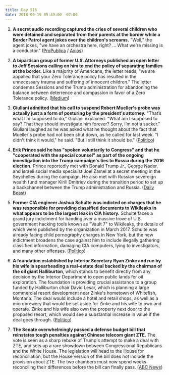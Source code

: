 ```yaml
---
title: Day 516
date: 2018-06-19 05:49:00 -07:00
---
```


1. **A secret audio recording captured the cries of several children who were detained and separated from their parents at the border while a Border Patrol agent  jokes over the children's screams.** "Well," the agent jokes, "we have an orchestra here, right? ... What we're missing is a conductor." ([ProPublica](https://www.propublica.org/article/children-separated-from-parents-border-patrol-cbp-trump-immigration-policy) / [Axios](https://www.axios.com/secret-audio-reveals-migrant-children-screaming-after-separated-from-parents-1529352174-9d4c8e21-d41a-43d0-8016-cfa0b85254fd.html))

2. **A bipartisan group of former U.S. Attorneys published an open letter to Jeff Sessions calling on him to end the policy of separating families at the border.** Like a majority of Americans, the letter reads, "we are appalled that your Zero Tolerance policy has resulted in the unnecessary trauma and suffering of innocent children." The letter condemns Sessions and the Trump administration for abandoning the balance between deterrence and compassion in favor of a Zero Tolerance policy. ([Medium](https://medium.com/@formerusattorneys/bipartisan-group-of-former-united-states-attorneys-call-on-sessions-to-end-child-detention-e129ae0df0cf))

3. **Giuliani admitted that his call to suspend Robert Mueller's probe was actually just a a form of posturing by the president's attorney.** "That’s what I’m supposed to do," Giuliani explained. "What am I supposed to say? That they should investigate him forever? Sorry, I’m not a sucker." Giuliani laughed as he was asked what he thought about the fact that Mueller's probe had not been shut down, as he called for last week. "I didn't think it would," he said. "But I still think it should be." ([Politico](https://www.politico.com/story/2018/06/18/mueller-giuliani-suspend-probe-652939))

4. **Erik Prince said he has "spoken voluntarily to Congress" and that he "cooperated with the special counsel" as part of the ongoing investigation into the Trump campaign's ties to Russia during the 2016 election.** Prince reportedly met with Donald Trump Jr., George Nader, and Israeli social media specialist Joel Zamel at a secret meeting in the Seychelles during the campaign. He also met with Russian sovereign wealth fund manager Kirill Dmitriev during the transition period to set up a backchannel between the Trump administration and Russia. ([Daily Beast](https://www.thedailybeast.com/erik-prince-i-cooperated-with-mueller))

5. **Former CIA engineer Joshua Schulte was indicted on charges that he was responsible for providing classified documents to Wikileaks in what appears to be the largest leak in CIA history.** Schulte faces a grand jury indictment for handing over a massive trove of U.S. government hacking tools known as "Vault 7" to Wikileaks, the details of which were published by the organization in March 2017. Schulte was already facing child pornography charges in New York, but the new indictment broadens the case against him to include illegally gathering classified information, damaging CIA computers, lying to investigators, and many other offenses. ([Politico](https://www.politico.com/story/2018/06/18/cia-wikileaks-secrets-classified-653264))

6. **A foundation established by Interior Secretary Ryan Zinke and run by his wife is spearheading a real-estate deal backed by the chairman of the oil giant Halliburton**, which stands to benefit directly from any decision by the Interior Department to open public lands for oil exploration. The foundation is providing crucial assistance to a group funded by Halliburton chair David Lesar, which is planning a large commercial resort development near Zinke's hometown of Whitefish, Montana. The deal would include a hotel and retail shops, as well as a microbrewery that would be set aside for Zinke and his wife to own and operate. Zinke and his wife also own the property next door to the proposed resort, which would see a substantial increase in value if the deal goes through. ([Politico](https://www.politico.com/story/2018/06/19/ryan-zinke-halliburton-park-whitefish-montana-647731))

7. **The Senate overwhelmingly passed a defense budget bill that reinstates tough penalties against Chinese telecom giant ZTE.** The vote is seen as a sharp rebuke of Trump's attempt to make a deal with ZTE, and sets up a rare showdown between Congressional Republicans and the White House. The legislation will head to the House for reconciliation, but the House version of the bill does not include the provision about ZTE. The two chambers must now spend weeks reconciling their differences before the bill can finally pass. ([ABC News](https://abcnews.go.com/Politics/senate-votes-overwhelmingly-reverse-white-house-deal-chinese/story?id=55994166))
